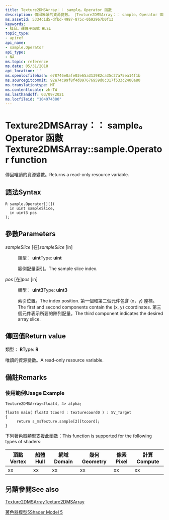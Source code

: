 ```yaml
---
title: Texture2DMSArray：： sample。Operator 函數
description: 傳回唯讀的資源變數。 |Texture2DMSArray：： sample。Operator 函數
ms.assetid: 5334c1d5-dfbd-4987-875c-0b92967b0f13
keywords:
- 樣品。運算子函式 HLSL
topic_type:
- apiref
api_name:
- sample.Operator
api_type:
- NA
ms.topic: reference
ms.date: 05/31/2018
api_location: ''
ms.openlocfilehash: e78746e0afe03e65a313982ca35c27a75ea14f1b
ms.sourcegitcommit: 92e74c99f8f4d097676959d0c317f533c2400a80
ms.translationtype: MT
ms.contentlocale: zh-TW
ms.lasthandoff: 03/09/2021
ms.locfileid: "104974380"
---
```

# <a name="texture2dmsarraysampleoperator----function"></a><span data-ttu-id="12167-105">Texture2DMSArray：： sample。Operator 函數</span><span class="sxs-lookup"><span data-stu-id="12167-105">Texture2DMSArray::sample.Operator    function</span></span>

<span data-ttu-id="12167-106">傳回唯讀的資源變數。</span><span class="sxs-lookup"><span data-stu-id="12167-106">Returns a read-only resource variable.</span></span>

## <a name="syntax"></a><span data-ttu-id="12167-107">語法</span><span class="sxs-lookup"><span data-stu-id="12167-107">Syntax</span></span>

``` syntax
R sample.Operator[][](
  in uint sampleSlice,
  in uint3 pos
);
```

## <a name="parameters"></a><span data-ttu-id="12167-108">參數</span><span class="sxs-lookup"><span data-stu-id="12167-108">Parameters</span></span>

<dl> <dt>

<span data-ttu-id="12167-109">*sampleSlice* \[在\]</span><span class="sxs-lookup"><span data-stu-id="12167-109">*sampleSlice* \[in\]</span></span>
</dt> <dd>

<span data-ttu-id="12167-110">類型： **uint**</span><span class="sxs-lookup"><span data-stu-id="12167-110">Type: **uint**</span></span>

<span data-ttu-id="12167-111">範例配量索引。</span><span class="sxs-lookup"><span data-stu-id="12167-111">The sample slice index.</span></span>

</dd> <dt>

<span data-ttu-id="12167-112">*pos* \[在\]</span><span class="sxs-lookup"><span data-stu-id="12167-112">*pos* \[in\]</span></span>
</dt> <dd>

<span data-ttu-id="12167-113">類型： **uint3**</span><span class="sxs-lookup"><span data-stu-id="12167-113">Type: **uint3**</span></span>

<span data-ttu-id="12167-114">索引位置。</span><span class="sxs-lookup"><span data-stu-id="12167-114">The index position.</span></span> <span data-ttu-id="12167-115">第一個和第二個元件包含 (x，y) 座標。</span><span class="sxs-lookup"><span data-stu-id="12167-115">The first and second components contain the (x, y) coordinates.</span></span> <span data-ttu-id="12167-116">第三個元件表示所要的陣列配量。</span><span class="sxs-lookup"><span data-stu-id="12167-116">The third component indicates the desired array slice.</span></span>

</dd> </dl>

## <a name="return-value"></a><span data-ttu-id="12167-117">傳回值</span><span class="sxs-lookup"><span data-stu-id="12167-117">Return value</span></span>

<span data-ttu-id="12167-118">類型： **R**</span><span class="sxs-lookup"><span data-stu-id="12167-118">Type: **R**</span></span>

<span data-ttu-id="12167-119">唯讀的資源變數。</span><span class="sxs-lookup"><span data-stu-id="12167-119">A read-only resource variable.</span></span>

## <a name="remarks"></a><span data-ttu-id="12167-120">備註</span><span class="sxs-lookup"><span data-stu-id="12167-120">Remarks</span></span>

### <a name="usage-example"></a><span data-ttu-id="12167-121">使用範例</span><span class="sxs-lookup"><span data-stu-id="12167-121">Usage Example</span></span>


```
Texture2DMSArray<float4, 4> alpha;

float4 main( float3 tcoord : texturecoord0 ) : SV_Target
{
     return s_msTexture.sample[2][tcoord];
}
```



<span data-ttu-id="12167-122">下列著色器類型支援此函數：</span><span class="sxs-lookup"><span data-stu-id="12167-122">This function is supported for the following types of shaders:</span></span>



| <span data-ttu-id="12167-123">頂點</span><span class="sxs-lookup"><span data-stu-id="12167-123">Vertex</span></span> | <span data-ttu-id="12167-124">船體</span><span class="sxs-lookup"><span data-stu-id="12167-124">Hull</span></span> | <span data-ttu-id="12167-125">網域</span><span class="sxs-lookup"><span data-stu-id="12167-125">Domain</span></span> | <span data-ttu-id="12167-126">幾何</span><span class="sxs-lookup"><span data-stu-id="12167-126">Geometry</span></span> | <span data-ttu-id="12167-127">像素</span><span class="sxs-lookup"><span data-stu-id="12167-127">Pixel</span></span> | <span data-ttu-id="12167-128">計算</span><span class="sxs-lookup"><span data-stu-id="12167-128">Compute</span></span> |
|--------|------|--------|----------|-------|---------|
| <span data-ttu-id="12167-129">x</span><span class="sxs-lookup"><span data-stu-id="12167-129">x</span></span>      | <span data-ttu-id="12167-130">x</span><span class="sxs-lookup"><span data-stu-id="12167-130">x</span></span>    | <span data-ttu-id="12167-131">x</span><span class="sxs-lookup"><span data-stu-id="12167-131">x</span></span>      | <span data-ttu-id="12167-132">x</span><span class="sxs-lookup"><span data-stu-id="12167-132">x</span></span>        | <span data-ttu-id="12167-133">x</span><span class="sxs-lookup"><span data-stu-id="12167-133">x</span></span>     | <span data-ttu-id="12167-134">x</span><span class="sxs-lookup"><span data-stu-id="12167-134">x</span></span>       |



 

## <a name="see-also"></a><span data-ttu-id="12167-135">另請參閱</span><span class="sxs-lookup"><span data-stu-id="12167-135">See also</span></span>

<dl> <dt>

[<span data-ttu-id="12167-136">Texture2DMSArray</span><span class="sxs-lookup"><span data-stu-id="12167-136">Texture2DMSArray</span></span>](sm5-object-texture2dmsarray.md)
</dt> <dt>

[<span data-ttu-id="12167-137">著色器模型5</span><span class="sxs-lookup"><span data-stu-id="12167-137">Shader Model 5</span></span>](d3d11-graphics-reference-sm5.md)
</dt> </dl>

 

 




